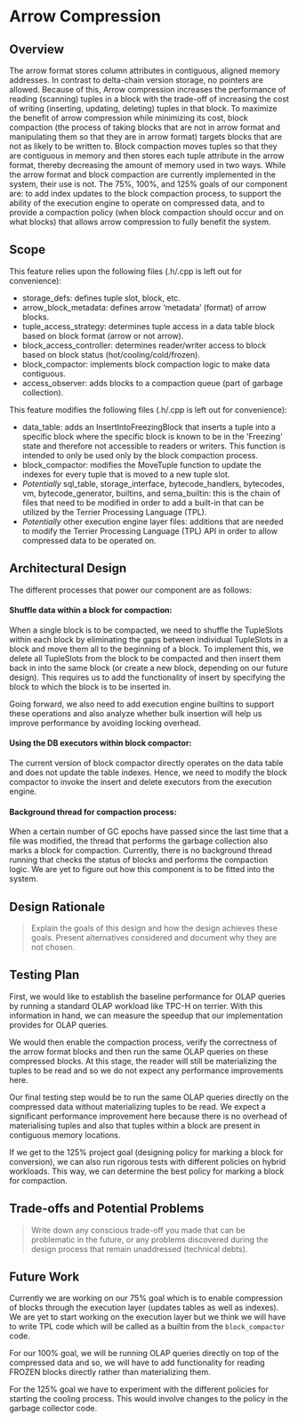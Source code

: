 # Arrow Compression

## Overview
The arrow format stores column attributes in contiguous, aligned memory addresses. In contrast to delta-chain version storage, no pointers are allowed. Because of this, Arrow compression increases the performance of reading (scanning) tuples in a block with the trade-off of increasing the cost of writing (inserting, updating, deleting) tuples in that block. To maximize the benefit of arrow compression while minimizing its cost, block compaction (the process of taking blocks that are not in arrow format and manipulating them so that they are in arrow format) targets blocks that are not as likely to be written to. Block compaction moves tuples so that they are contiguous in memory and then stores each tuple attribute in the arrow format, thereby decreasing the amount of memory used in two ways. While the arrow format and block compaction are currently implemented in the system, their use is not. The 75%, 100%, and 125% goals of our component are: to add index updates to the block compaction process, to support the ability of the execution engine to operate on compressed data, and to provide a compaction policy (when block compaction should occur and on what blocks) that allows arrow compression to fully benefit the system.

## Scope
This feature relies upon the following files (.h/.cpp is left out for convenience):
- storage_defs: defines tuple slot, block, etc.
- arrow_block_metadata: defines arrow ‘metadata’ (format) of arrow blocks.
- tuple_access_strategy: determines tuple access in a data table block based on block format (arrow or not arrow).
- block_access_controller: determines reader/writer access to block based on block status (hot/cooling/cold/frozen).
- block_compactor: implements block compaction logic to make data contiguous.
- access_observer: adds blocks to a compaction queue (part of garbage collection).

This feature modifies the following files (.h/.cpp is left out for convenience):
- data_table: adds an InsertIntoFreezingBlock that inserts a tuple into a specific block where the specific block is known to be in the 'Freezing' state and therefore not accessible to readers or writers. This function is intended to only be used only by the block compaction process.
- block_compactor: modifies the MoveTuple function to update the indexes for every tuple that is moved to a new tuple slot.
- *Potentially* sql_table, storage_interface, bytecode_handlers, bytecodes, vm, bytecode_generator, builtins, and 
sema_builtin: this is the chain of files that need to be modified in order to add a built-in that can be utilized by the Terrier Processing Language (TPL).
- *Potentially* other execution engine layer files: additions that are needed to modify the Terrier Processing Language (TPL) API in order to allow compressed data to be operated on.

## Architectural Design
The different processes that power our component are as follows:

#### Shuffle data within a block for compaction: 
When a single block is to be compacted, we need to shuffle the TupleSlots within each block by eliminating the gaps between individual TupleSlots in a block and move them all to the beginning of a block. To implement this, we delete all TupleSlots from the block to be compacted and then insert them back in into the same block (or create a new block, depending on our future design). This requires us to add the functionality of insert by specifying the block to which the block is to be inserted in. 

Going forward, we also need to add execution engine builtins to support these operations and also analyze whether bulk insertion will help us improve performance by avoiding locking overhead. 

#### Using the DB executors within block compactor: 
The current version of block compactor directly operates on the data table and does not update the table indexes. Hence, we need to modify the block compactor to invoke the insert and delete executors from the execution engine. 

#### Background thread for compaction process: 
When a certain number of GC epochs have passed since the last time that a file was modified, the thread that performs the garbage collection also marks a block for compaction. Currently, there is no background thread running that checks the status of blocks and performs the compaction logic. We are yet to figure out how this component is to be fitted into the system. 


## Design Rationale
>Explain the goals of this design and how the design achieves these goals. Present alternatives considered and document why they are not chosen.

## Testing Plan
First, we would like to establish the baseline performance for OLAP queries by running a standard OLAP workload like TPC-H on terrier. With this information in hand, we can measure the speedup that our implementation provides for OLAP queries.

We would then enable the compaction process, verify the correctness of the arrow format blocks and then run the same OLAP queries on these compressed blocks. At this stage, the reader will still be materializing the tuples to be read and so we do not expect any performance improvements here. 

Our final testing step would be to run the same OLAP queries directly on the compressed data without materializing tuples to be read. We expect a significant performance improvement here because there is no overhead of materialising tuples and also that tuples within a block are present in contiguous memory locations. 

If we get to the 125% project goal (designing policy for marking a block for conversion), we can also run rigorous tests with different policies on hybrid workloads. This way, we can determine the best policy for marking a block for compaction.

## Trade-offs and Potential Problems
>Write down any conscious trade-off you made that can be problematic in the future, or any problems discovered during the design process that remain unaddressed (technical debts).

## Future Work
Currently we are working on our 75% goal which is to enable compression of blocks through the execution layer (updates tables as well as indexes). We are yet to start working on the execution layer but we think we will have to write TPL code which will be called as a builtin from the `block_compactor` code. 

For our 100% goal, we will be running OLAP queries directly on top of the compressed data and so, we will have to add functionality for reading FROZEN blocks directly rather than materializing them. 

For the 125% goal we have to experiment with the different policies for starting the cooling process. This would involve changes to the policy in the garbage collector code.
